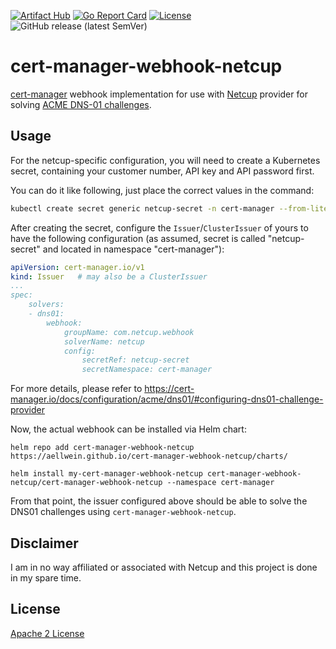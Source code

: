 [![Artifact Hub](https://img.shields.io/endpoint?url=https://artifacthub.io/badge/repository/cert-manager-webhook-netcup)](https://artifacthub.io/packages/helm/cert-manager-webhook-netcup/cert-manager-webhook-netcup)
[![Go Report Card](https://goreportcard.com/badge/github.com/aellwein/cert-manager-webhook-netcup)](https://goreportcard.com/report/github.com/aellwein/cert-manager-webhook-netcup)
[![License](https://img.shields.io/github/license/aellwein/cert-manager-webhook-netcup)](https://github.com/aellwein/cert-manager-webhook-netcup/blob/main/LICENSE)
![GitHub release (latest SemVer)](https://img.shields.io/github/v/release/aellwein/cert-manager-webhook-netcup)

cert-manager-webhook-netcup
===========================

[cert-manager](https://cert-manager.io) webhook implementation for use
with [Netcup](https://www.netcup.eu) provider for solving [ACME DNS-01
challenges](https://cert-manager.io/docs/configuration/acme/dns01/).

Usage
-----

For the netcup-specific configuration, you will need to create a Kubernetes
secret, containing your customer number, API key and API password first.

You can do it like following, just place the correct values in the command:

```sh
kubectl create secret generic netcup-secret -n cert-manager --from-literal=customer-number=<your-customer-number> --from-literal=api-key=<api-key-from-netcup-dashboard> --from-literal=api-password=<api-password-from-netcup-dashboard>
```
After creating the secret, configure the ``Issuer``/``ClusterIssuer`` of
yours to have the following configuration (as assumed, secret is
called "netcup-secret" and located in namespace "cert-manager"):

```yml
apiVersion: cert-manager.io/v1
kind: Issuer   # may also be a ClusterIssuer
...
spec:
    solvers:
    - dns01:
        webhook:
            groupName: com.netcup.webhook
            solverName: netcup
            config:
                secretRef: netcup-secret
                secretNamespace: cert-manager
```
For more details, please refer to https://cert-manager.io/docs/configuration/acme/dns01/#configuring-dns01-challenge-provider

Now, the actual webhook can be installed via Helm chart:
```
helm repo add cert-manager-webhook-netcup https://aellwein.github.io/cert-manager-webhook-netcup/charts/

helm install my-cert-manager-webhook-netcup cert-manager-webhook-netcup/cert-manager-webhook-netcup --namespace cert-manager
```
From that point, the issuer configured above should be able to solve
the DNS01 challenges using ``cert-manager-webhook-netcup``.


Disclaimer
----------

I am in no way affiliated or associated with Netcup and this project
is done in my spare time.


License
-------

[Apache 2 License](./LICENSE)



